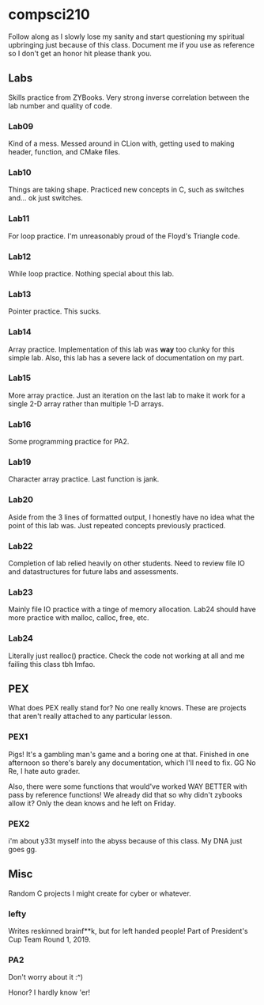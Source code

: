 # compsci210
Follow along as I slowly lose my sanity and start questioning my spiritual upbringing
just because of this class. Document me if you use as reference so I don't get an
honor hit please thank you.

## Labs
Skills practice from ZYBooks. Very strong inverse correlation between the lab number
and quality of code.

### Lab09
Kind of a mess. Messed around in CLion with, getting used to making header,
function, and CMake files.

### Lab10
Things are taking shape. Practiced new concepts in C, such as switches and... ok just
switches.

### Lab11
For loop practice. I'm unreasonably proud of the Floyd's Triangle code.

### Lab12
While loop practice. Nothing special about this lab.

### Lab13
Pointer practice. This sucks.

### Lab14
Array practice. Implementation of this lab was **way** too clunky for this simple lab. Also,
this lab has a severe lack of documentation on my part.

### Lab15
More array practice. Just an iteration on the last lab to make it work for a single 2-D array rather than multiple 1-D
arrays.

### Lab16
Some programming practice for PA2.

### Lab19
Character array practice. Last function is jank.

### Lab20
Aside from the 3 lines of formatted output, I honestly have no idea what the point of this lab was. Just repeated
concepts previously practiced.

### Lab22
Completion of lab relied heavily on other students. Need to review file IO and datastructures for future labs and
assessments.

### Lab23
Mainly file IO practice with a tinge of memory allocation. Lab24 should have more practice with malloc, calloc, free,
etc.

### Lab24
Literally just realloc() practice. Check the code not working at all and me failing
this class tbh lmfao.

## PEX
What does PEX really stand for? No one really knows.
These are projects that aren't really attached to any particular lesson.

### PEX1
Pigs! It's a gambling man's game and a boring one at that. Finished in one afternoon
so there's barely any documentation, which I'll need to fix. GG No Re, I hate auto
grader.

Also, there were some functions that would've worked WAY BETTER with pass by reference
functions! We already did that so why didn't zybooks allow it? Only the dean knows
and he left on Friday.

### PEX2
i'm about y33t myself into the abyss because of this class. My DNA just goes gg.

## Misc
Random C projects I might create for cyber or whatever.

### lefty
Writes reskinned brainf**k, but for left handed people! Part of President's Cup Team Round 1, 2019.

### PA2
Don't worry about it :^)

Honor? I hardly know 'er!

